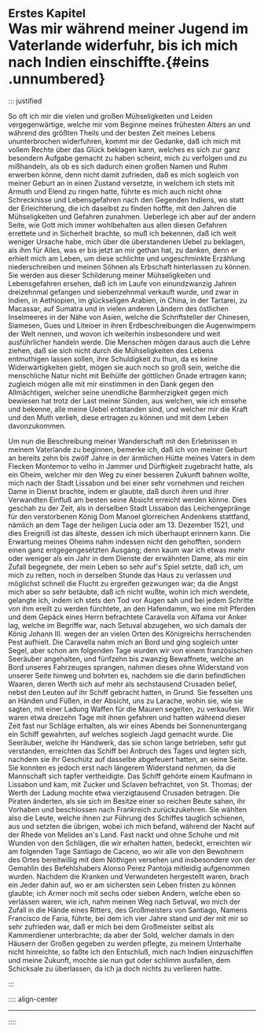 # <small>Erstes Kapitel</small><br />Was mir während meiner Jugend im Vaterlande widerfuhr, bis ich mich nach Indien einschiffte.{#eins .unnumbered}

::: justified

So oft ich mir die vielen und großen Mühseligkeiten und Leiden vergegenwärtige,
welche mir vom Beginne meines frühesten Alters an und während des größten Theils
und der besten Zeit meines Lebens ununterbrochen widerfuhren, kommt mir der
Gedanke, daß ich mich mit vollem Rechte über das Glück beklagen kann, welches es
sich zur ganz besondern Aufgabe gemacht zu haben scheint, mich zu verfolgen und
zu mißhandeln, als ob es sich dadurch einen großen Namen und Ruhm erwerben
könne, denn nicht damit zufrieden, daß es mich sogleich von meiner Geburt an in
einen Zustand versetzte, in welchem ich stets mit Armuth und Elend zu ringen
hatte, führte es mich auch nicht ohne Schrecknisse und Lebensgefahren nach den
Gegenden Indiens, wo statt der Erleichterung, die ich daselbst zu finden hoffte,
mit den Jahren die Mühseligkeiten und Gefahren zunahmen. Ueberlege ich aber auf
der andern Seite, wie Gott mich immer wohlbehalten aus allen diesen Gefahren
errettete und in Sicherheit brachte, so muß ich bekennen, daß ich weit weniger
Ursache habe, mich über die überstandenen Uebel zu beklagen, als ihm für Alles,
was er bis jetzt an mir gethan hat, zu danken, denn er erhielt mich am Leben, um
diese schlichte und ungeschminkte Erzählung niederschreiben und meinen Söhnen
als Erbschaft hinterlassen zu können. Sie werden aus dieser Schilderung meiner
Mühseligkeiten und Lebensgefahren ersehen, daß ich im Laufe von einundzwanzig
Jahren dreizehnmal gefangen und siebenzehnmal verkauft wurde, und zwar in
Indien, in Aethiopien, im glückseligen Arabien, in China, in der Tartarei, zu
Macassar, auf Sumatra und in vielen anderen Ländern des östlichen Inselmeeres in
der Nähe von Asien, welche die Schriftsteller der Chinesen, Siamesen, Gues und
Liteioer in ihren Erdbeschreibungen die Augenwimpern der Welt nennen, und wovon
ich weiterhin insbesondere und weit ausführlicher handeln werde. Die Menschen
mögen daraus auch die Lehre ziehen, daß sie sich nicht durch die Mühseligkeiten
des Lebens entmuthigen lassen sollen, ihre Schuldigkeit zu thun, da es keine
Widerwärtigkeiten giebt, mögen sie auch noch so groß sein, welche die
menschliche Natur nicht mit Beihülfe der göttlichen Gnade ertragen kann;
zugleich mögen alle mit mir einstimmen in den Dank gegen den Allmächtigen,
welcher seine unendliche Barmherzigkeit gegen mich bewiesen hat trotz der Last
meiner Sünden, aus welchen, wie ich einsehe und bekenne, alle meine Uebel
entstanden sind, und welcher mir die Kraft und den Muth verlieh, diese ertragen
zu können und mit dem Leben davonzukommen.

Um nun die Beschreibung meiner Wanderschaft mit den Erlebnissen in meinem
Vaterlande zu beginnen, bemerke ich, daß ich von meiner Geburt an bereits zehn
bis zwölf Jahre in der ärmlichen Hütte meines Vaters in dem Flecken Montemor to
velho in Jammer und Dürftigkeit zugebracht hatte, als ein Oheim, welcher mir den
Weg zu einer besseren Zukunft bahnen wollte, mich nach der Stadt Lissabon und
bei einer sehr vornehmen und reichen Dame in Dienst brachte, indem er glaubte,
daß durch ihren und ihrer Verwandten Einfluß am besten seine Absicht erreicht
werden könne. Dies geschah zu der Zeit, als in derselben Stadt Lissabon das
Leichengepränge für den verstorbenen König Dom Manoel glorreichen Andenkens
stattfand, nämlich an dem Tage der heiligen Lucia oder am 13. Dezember 1521, und
dies Ereigniß ist das älteste, dessen ich mich überhaupt erinnern kann. Die
Erwartung meines Oheims nahm indessen nicht den gehofften, sondern einen ganz
entgegengesetzten Ausgang; denn kaum war ich etwas mehr oder weniger als ein
Jahr in dem Dienste der erwähnten Dame, als mir ein Zufall begegnete, der mein
Leben so sehr auf's Spiel setzte, daß ich, um mich zu retten, noch in derselben
Stunde das Haus zu verlassen und möglichst schnell die Flucht zu ergreifen
gezwungen war; da die Angst mich aber so sehr betäubte, daß ich nicht wußte,
wohin ich mich wendete, gelangte ich, indem ich stets den Tod vor Augen sah und
bei jedem Schritte von ihm ereilt zu werden fürchtete, an den Hafendamm, wo eine
mit Pferden und dem Gepäck eines Herrn befrachtete Caravella von Alfama vor
Anker lag, welche im Begriffe war, nach Setuval abzugehen, wo sich damals der
König Johann III. wegen der an vielen Orten des Königreichs herrschenden Pest
aufhielt. Die Caravella nahm mich an Bord und ging sogleich unter Segel, aber
schon am folgenden Tage wurden wir von einem französischen Seeräuber angehalten,
und fünfzehn bis zwanzig Bewaffnete, welche an Bord unseres Fahrzeuges sprangen,
nahmen dieses ohne Widerstand von unserer Seite hinweg und bohrten es, nachdem
sie die darin befindlichen Waaren, deren Werth sich auf mehr als sechstausend
Crusaden belief, nebst den Leuten auf ihr Schiff gebracht hatten, in Grund. Sie
fesselten uns an Händen und Füßen, in der Absicht, uns zu Larache, wohin sie,
wie sie sagten, mit einer Ladung Waffen für die Mauren segelten, zu verkaufen.
Wir waren etwa dreizehn Tage mit ihnen gefahren und hatten während dieser Zeit
fast nur Schläge erhalten, als wir eines Abends bei Sonnenuntergang ein Schiff
gewahrten, auf welches sogleich Jagd gemacht wurde. Die Seeräuber, welche ihr
Handwerk, das sie schon lange betrieben, sehr gut verstanden, erreichten das
Schiff bei Anbruch des Tages und legten sich, nachdem sie ihr Geschütz auf
dasselbe abgefeuert hatten, an seine Seite. Sie konnten es jedoch erst nach
längerem Widerstand nehmen, da die Mannschaft sich tapfer vertheidigte. Das
Schiff gehörte einem Kaufmann in Lissabon und kam, mit Zucker und Sclaven
befrachtet, von St. Thomas; der Werth der Ladung mochte etwa vierzigtausend
Crusaden betragen. Die Piraten änderten, als sie sich im Besitze einer so
reichen Beute sahen, ihr Vorhaben und beschlossen nach Frankreich
zurückzukehren. Sie wählten also die Leute, welche ihnen zur Führung des
Schiffes tauglich schienen, aus und setzten die übrigen, wobei ich mich befand,
während der Nacht auf der Rhede von Melides an's Land. Fast nackt und ohne
Schuhe und mit Wunden von den Schlägen, die wir erhalten hatten, bedeckt,
erreichten wir am folgenden Tage Santiago de Caceno, wo wir alle von den
Bewohnern des Ortes bereitwillig mit dem Nöthigen versehen und insbesondere von
der Gemahlin des Befehlshabers Alonso Perez Pantoja mitleidig aufgenommen
wurden. Nachdem die Kranken und Verwundeten hergestellt waren, brach ein Jeder
dahin auf, wo er am sichersten sein Leben fristen zu können glaubte; ich Armer
noch mit sechs oder sieben Andern, welche eben so verlassen waren, wie ich, nahm
meinen Weg nach Setuval, wo mich der Zufall in die Hände eines Ritters, des
Großmeisters von Santiago, Namens Francisco de Faria, führte, bei dem ich vier
Jahre stand und der mit mir so sehr zufrieden war, daß er mich bei dem
Großmeister selbst als Kammerdiener unterbrachte; da aber der Sold, welcher
damals in den Häusern der Großen gegeben zu werden pflegte, zu meinem Unterhalte
nicht hinreichte, so faßte ich den Entschluß, mich nach Indien einzuschiffen und
meine Zukunft, mochte sie nun gut oder schlimm ausfallen, dem Schicksale zu
überlassen, da ich ja doch nichts zu verlieren hatte.

:::


:::: align-center
****
::::



